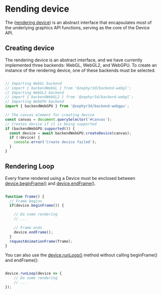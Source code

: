 # Rending device

The ([rendering device](/doc/markdown/./device.abstractdevice)) is an abstract interface that encapsulates most of the underlying graphics API functions, serving as the core of the Device API.

## Creating device

The rendering device is an abstract interface, and we have currently implemented three backends: WebGL, WebGL2, and WebGPU. To create an instance of the rendering device, one of these backends must be selected.

```javascript

// Importing WebGL backend
// import { backendWebGL } from '@zephyr3d/backend-webgl';
// Importing WebGL2 backend
// import { backendWebGL2 } from '@zephyr3d/backend-webgl';
// Importing WebGPU backend
import { backendWebGPU } from '@zephyr3d/backend-webgpu';

// The canvas element for creating device
const canvas = document.querySelector('#canvas');
// Creates device if it is being supported
if (backendWebGPU.supported()) {
  const device = await backendWebGPU.createDevice(canvas);
  if (!device) {
    console.error('Create device failed');
  }
}

```

## Rendering Loop

Every frame rendered using a Device must be enclosed between [device.beginFrame()](/doc/markdown/./device.abstractdevice.beginframe) and [device.endFrame()](/doc/markdown/./device.abstractdevice.endframe). 


```javascript

function frame() {
  // Frame begins
  if(device.beginFrame()) {

    // Do some rendering 
    // ...

    // Frame ends
    device.endFrame();
  }
  requestAnimationFrame(frame);
}

```

You can also use the [device.runLoop()](/doc/markdown/./device.abstractdevice.runloop) method without calling beginFrame() and endFrame():

```javascript

device.runLoop(device => {
    // Do some rendering 
    // ...
});

```
